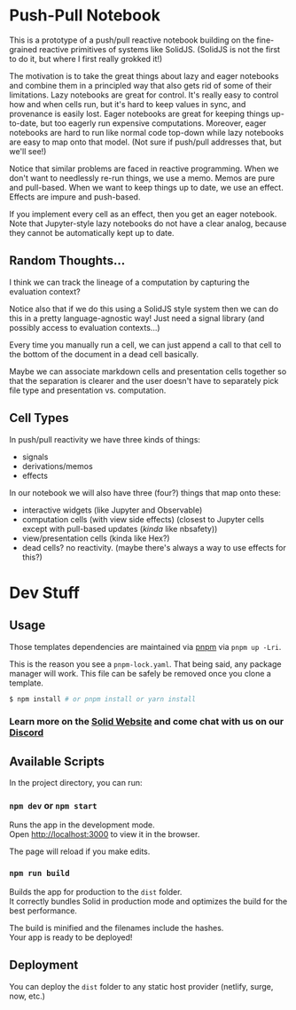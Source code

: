 # Push-Pull Notebook

This is a prototype of a push/pull reactive notebook building on the fine-grained reactive
primitives of systems like SolidJS. (SolidJS is not the first to do it, but where I first really
grokked it!)

The motivation is to take the great things about lazy and eager notebooks and combine them in a
principled way that also gets rid of some of their limitations. Lazy notebooks are great for
control. It's really easy to control how and when cells run, but it's hard to keep values in sync,
and provenance is easily lost. Eager notebooks are great for keeping things up-to-date, but too
eagerly run expensive computations. Moreover, eager notebooks are hard to run like normal code
top-down while lazy notebooks are easy to map onto that model. (Not sure if push/pull addresses
that, but we'll see!)

Notice that similar problems are faced in reactive programming. When we don't want to needlessly
re-run things, we use a memo. Memos are pure and pull-based. When we want to keep things up to date,
we use an effect. Effects are impure and push-based.

If you implement every cell as an effect, then you get an eager notebook. Note that Jupyter-style
lazy notebooks do not have a clear analog, because they cannot be automatically kept up to date.

## Random Thoughts...

I think we can track the lineage of a computation by capturing the evaluation context?

Notice also that if we do this using a SolidJS style system then we can do this in a pretty
language-agnostic way! Just need a signal library (and possibly access to evaluation contexts...)

Every time you manually run a cell, we can just append a call to that cell to the bottom of the
document in a dead cell basically.

Maybe we can associate markdown cells and presentation cells together so that the separation is
clearer and the user doesn't have to separately pick file type and presentation vs. computation.

## Cell Types

In push/pull reactivity we have three kinds of things:
- signals
- derivations/memos
- effects

In our notebook we will also have three (four?) things that map onto these:
- interactive widgets (like Jupyter and Observable)
- computation cells (with view side effects) (closest to Jupyter cells except with pull-based updates (_kinda_
  like nbsafety))
- view/presentation cells (kinda like Hex?)
- dead cells? no reactivity. (maybe there's always a way to use effects for this?)

# Dev Stuff

## Usage

Those templates dependencies are maintained via [pnpm](https://pnpm.io) via `pnpm up -Lri`.

This is the reason you see a `pnpm-lock.yaml`. That being said, any package manager will work. This file can be safely be removed once you clone a template.

```bash
$ npm install # or pnpm install or yarn install
```

### Learn more on the [Solid Website](https://solidjs.com) and come chat with us on our [Discord](https://discord.com/invite/solidjs)

## Available Scripts

In the project directory, you can run:

### `npm dev` or `npm start`

Runs the app in the development mode.<br>
Open [http://localhost:3000](http://localhost:3000) to view it in the browser.

The page will reload if you make edits.<br>

### `npm run build`

Builds the app for production to the `dist` folder.<br>
It correctly bundles Solid in production mode and optimizes the build for the best performance.

The build is minified and the filenames include the hashes.<br>
Your app is ready to be deployed!

## Deployment

You can deploy the `dist` folder to any static host provider (netlify, surge, now, etc.)
